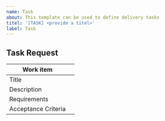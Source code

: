 ```yaml
---
name: Task
about: This template can be used to define delivery tasks
titel: '[TASK] <provide a titel>'
label: Task
---
```


## Task Request

|Work item||
|---|---|
|Title||
|Description||
|Requirements||
|Acceptance Criteria||

